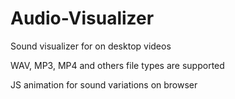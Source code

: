 # Audio-Visualizer
Sound visualizer for on desktop videos

WAV, MP3, MP4 and others file types are supported

JS animation for sound variations on browser
